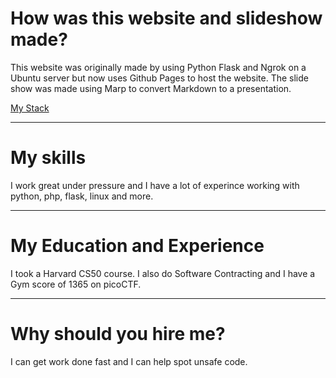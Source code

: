 
# How was this website and slideshow made?

This website was originally made by using Python Flask and Ngrok on a Ubuntu server but now uses
Github Pages to host the website. The slide show was made using Marp to convert Markdown to a
presentation.

[My Stack](https://stackshare.io/somestranger8/python-flask-stack)

---

# My skills

I work great under pressure and I have a lot of experince
working with python, php, flask, linux and more.

---

# My Education and Experience

I took a Harvard CS50 course. I also do Software Contracting
and I have a Gym score of 1365 on picoCTF.

---

# Why should you hire me?

I can get work done fast and I can help spot
unsafe code.

